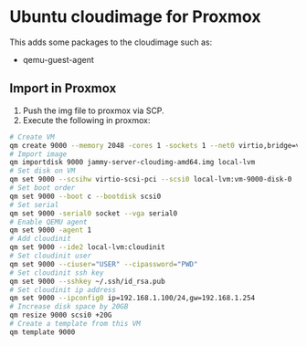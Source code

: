 # Ubuntu cloudimage for Proxmox

This adds some packages to the cloudimage such as:

- qemu-guest-agent

## Import in Proxmox

1. Push the img file to proxmox via SCP.
2. Execute the following in proxmox:
```bash
# Create VM
qm create 9000 --memory 2048 -cores 1 -sockets 1 --net0 virtio,bridge=vmbr0 --name Ubuntu
# Import image
qm importdisk 9000 jammy-server-cloudimg-amd64.img local-lvm
# Set disk on VM
qm set 9000 --scsihw virtio-scsi-pci --scsi0 local-lvm:vm-9000-disk-0
# Set boot order
qm set 9000 --boot c --bootdisk scsi0
# Set serial
qm set 9000 -serial0 socket --vga serial0
# Enable QEMU agent
qm set 9000 -agent 1
# Add cloudinit
qm set 9000 --ide2 local-lvm:cloudinit
# Set cloudinit user
qm set 9000 --ciuser="USER" --cipassword="PWD"
# Set cloudinit ssh key
qm set 9000 --sshkey ~/.ssh/id_rsa.pub
# Set cloudinit ip address
qm set 9000 --ipconfig0 ip=192.168.1.100/24,gw=192.168.1.254
# Increase disk space by 20GB
qm resize 9000 scsi0 +20G
# Create a template from this VM
qm template 9000
```
